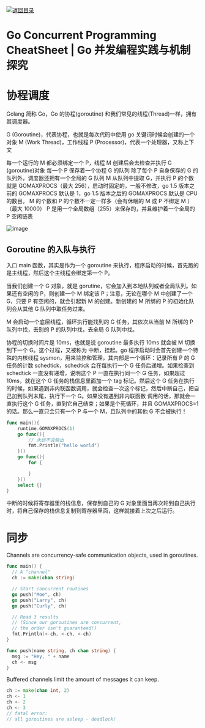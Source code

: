 [![返回目录](https://parg.co/UCb)](https://github.com/wxyyxc1992/Awesome-CheatSheets)

# Go Concurrent Programming CheatSheet | Go 并发编程实践与机制探究

# 协程调度

Golang 简称 Go，Go 的协程(goroutine) 和我们常见的线程(Thread)一样，拥有其调度器。

G (Goroutine)，代表协程，也就是每次代码中使用 go 关键词时候会创建的一个对象
M (Work Thread)，工作线程
P (Processor)，代表一个处理器，又称上下文

每一个运行的 M 都必须绑定一个 P，线程 M 创建后会去检查并执行 G (goroutine)对象
每一个 P 保存着一个协程 G 的队列
除了每个 P 自身保存的 G 的队列外，调度器还拥有一个全局的 G 队列
M 从队列中提取 G，并执行
P 的个数就是 GOMAXPROCS（最大 256），启动时固定的，一般不修改，go 1.5 版本之前的 GOMAXPROCS 默认是 1，go 1.5 版本之后的 GOMAXPROCS 默认是 CPU 的数目。
M 的个数和 P 的个数不一定一样多（会有休眠的 M 或 P 不绑定 M ）（最大 10000）
P 是用一个全局数组（255）来保存的，并且维护着一个全局的 P 空闲链表

![image](https://user-images.githubusercontent.com/5803001/44627050-0c1a4880-a95a-11e8-97f7-28b2be630412.png)

## Goroutine 的入队与执行

入口 main 函数，其实是作为一个 goroutine 来执行，程序启动的时候，首先跑的是主线程，然后这个主线程会绑定第一个 P。

当我们创建一个 G 对象，就是 gorutine，它会加入到本地队列或者全局队列。如果还有空闲的 P，则创建一个 M 绑定该 P；注意，无论在哪个 M 中创建了一个 G，只要 P 有空闲的，就会引起新 M 的创建。新创建的 M 所绑的 P 的初始化队列会从其他 G 队列中取任务过来。

M 会启动一个底层线程，循环执行能找到的 G 任务，其依次从当前 M 所绑的 P 队列中找，去别的 P 的队列中找，去全局 G 队列中找。

协程的切换时间片是 10ms，也就是说 goroutine 最多执行 10ms 就会被 M 切换到下一个 G。这个过程，又被称为 中断，挂起。go 程序启动时会首先创建一个特殊的内核线程 sysmon，用来监控和管理，其内部是一个循环：记录所有 P 的 G 任务的计数 schedtick，schedtick 会在每执行一个 G 任务后递增。如果检查到 schedtick 一直没有递增，说明这个 P 一直在执行同一个 G 任务，如果超过 10ms，就在这个 G 任务的栈信息里面加一个 tag 标记。然后这个 G 任务在执行的时候，如果遇到非内联函数调用，就会检查一次这个标记，然后中断自己，把自己加到队列末尾，执行下一个 G。如果没有遇到非内联函数 调用的话，那就会一直执行这个 G 任务，直到它自己结束；如果是个死循环，并且 GOMAXPROCS=1 的话。那么一直只会只有一个 P 与一个 M，且队列中的其他 G 不会被执行！

```go
func main(){
    runtime.GOMAXPROCS(1)
    go func(){
        // 永远不会输出
    	fmt.Println("hello world")
    }()
    go func(){
    	for {

    	}
    }()
    select {}
}
```

中断的时候将寄存器里的栈信息，保存到自己的 G 对象里面当再次轮到自己执行时，将自己保存的栈信息复制到寄存器里面，这样就接着上次之后运行。

# 同步

Channels are concurrency-safe communication objects, used in goroutines.

```go
func main() {
  // A "channel"
  ch := make(chan string)

  // Start concurrent routines
  go push("Moe", ch)
  go push("Larry", ch)
  go push("Curly", ch)

  // Read 3 results
  // (Since our goroutines are concurrent,
  // the order isn't guaranteed!)
  fmt.Println(<-ch, <-ch, <-ch)
}

func push(name string, ch chan string) {
  msg := "Hey, " + name
  ch <- msg
}
```

Buffered channels limit the amount of messages it can keep.

```go
ch := make(chan int, 2)
ch <- 1
ch <- 2
ch <- 3
// fatal error:
// all goroutines are asleep - deadlock!
```
